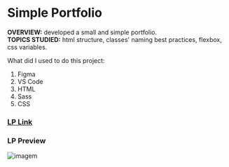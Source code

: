 # Simple Portfolio

**OVERVIEW:** developed a small and simple portfolio.<br>
**TOPICS STUDIED:** html structure, classes' naming best practices, flexbox, css variables.

What did I used to do this project:
1. Figma
2. VS Code
3. HTML
4. Sass
5. CSS

### [LP Link](https://mariana-c-ramos.github.io/mary-portfolio/)
### LP Preview
![imagem](https://user-images.githubusercontent.com/92554665/154054386-76b7758f-7099-4cf6-8edd-e9d47a3303e5.png)
